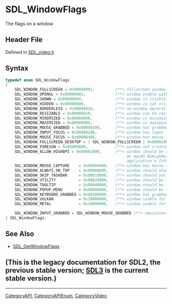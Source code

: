 # SDL_WindowFlags

The flags on a window

## Header File

Defined in [SDL_video.h](https://github.com/libsdl-org/SDL/blob/SDL2/include/SDL_video.h)

## Syntax

```c
typedef enum SDL_WindowFlags
{
    SDL_WINDOW_FULLSCREEN = 0x00000001,         /**< fullscreen window */
    SDL_WINDOW_OPENGL = 0x00000002,             /**< window usable with OpenGL context */
    SDL_WINDOW_SHOWN = 0x00000004,              /**< window is visible */
    SDL_WINDOW_HIDDEN = 0x00000008,             /**< window is not visible */
    SDL_WINDOW_BORDERLESS = 0x00000010,         /**< no window decoration */
    SDL_WINDOW_RESIZABLE = 0x00000020,          /**< window can be resized */
    SDL_WINDOW_MINIMIZED = 0x00000040,          /**< window is minimized */
    SDL_WINDOW_MAXIMIZED = 0x00000080,          /**< window is maximized */
    SDL_WINDOW_MOUSE_GRABBED = 0x00000100,      /**< window has grabbed mouse input */
    SDL_WINDOW_INPUT_FOCUS = 0x00000200,        /**< window has input focus */
    SDL_WINDOW_MOUSE_FOCUS = 0x00000400,        /**< window has mouse focus */
    SDL_WINDOW_FULLSCREEN_DESKTOP = ( SDL_WINDOW_FULLSCREEN | 0x00001000 ),
    SDL_WINDOW_FOREIGN = 0x00000800,            /**< window not created by SDL */
    SDL_WINDOW_ALLOW_HIGHDPI = 0x00002000,      /**< window should be created in high-DPI mode if supported.
                                                     On macOS NSHighResolutionCapable must be set true in the
                                                     application's Info.plist for this to have any effect. */
    SDL_WINDOW_MOUSE_CAPTURE    = 0x00004000,   /**< window has mouse captured (unrelated to MOUSE_GRABBED) */
    SDL_WINDOW_ALWAYS_ON_TOP    = 0x00008000,   /**< window should always be above others */
    SDL_WINDOW_SKIP_TASKBAR     = 0x00010000,   /**< window should not be added to the taskbar */
    SDL_WINDOW_UTILITY          = 0x00020000,   /**< window should be treated as a utility window */
    SDL_WINDOW_TOOLTIP          = 0x00040000,   /**< window should be treated as a tooltip */
    SDL_WINDOW_POPUP_MENU       = 0x00080000,   /**< window should be treated as a popup menu */
    SDL_WINDOW_KEYBOARD_GRABBED = 0x00100000,   /**< window has grabbed keyboard input */
    SDL_WINDOW_VULKAN           = 0x10000000,   /**< window usable for Vulkan surface */
    SDL_WINDOW_METAL            = 0x20000000,   /**< window usable for Metal view */

    SDL_WINDOW_INPUT_GRABBED = SDL_WINDOW_MOUSE_GRABBED /**< equivalent to SDL_WINDOW_MOUSE_GRABBED for compatibility */
} SDL_WindowFlags;
```

## See Also

- [SDL_GetWindowFlags](SDL_GetWindowFlags)


## (This is the legacy documentation for SDL2, the previous stable version; [SDL3](https://wiki.libsdl.org/SDL3/) is the current stable version.)



----
[CategoryAPI](CategoryAPI), [CategoryAPIEnum](CategoryAPIEnum), [CategoryVideo](CategoryVideo)


